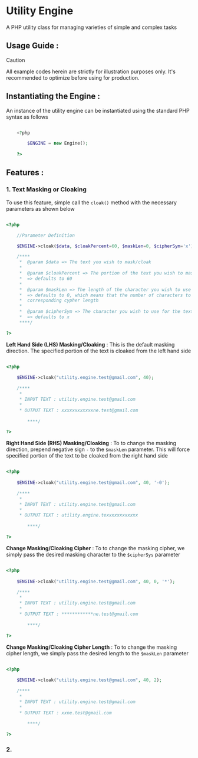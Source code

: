# Utility Engine
A PHP utility class for managing varieties of simple and complex tasks


## Usage Guide :

> [!CAUTION]
> All example codes herein are strictly for illustration purposes only. It's recommended to optimize before using for production.

## Instantiating the Engine :

An instance of the utility engine can be instantiated using the standard PHP syntax as follows

```php

    <?php

        $ENGINE = new Engine();
    
    ?>

```

## Features :

### 1. Text Masking or Cloaking
To use this feature, simple call the `cloak()` method with the necessary parameters as shown below 

```php

<?php

    //Parameter Definition

    $ENGINE->cloak($data, $cloakPercent=60, $maskLen=0, $cipherSym='x');

    /****
     *  @param $data => The text you wish to mask/cloak
     * 
     *  @param $cloakPercent => The portion of the text you wish to mask/cloak expressed in percentage
     *  => defaults to 60
     * 
     *  @param $maskLen => The length of the character you wish to use for the text mask/cloak
     *  => defaults to 0, which means that the number of characters to be masked is replaced exactly with
     *  corresponding cypher length
     * 
     *  @param $cipherSym => The character you wish to use for the text mask/cloak
     *  => defaults to x
     ****/        

?>

```

**Left Hand Side (LHS) Masking/Cloaking** :
This is the default masking direction. The specified portion of the text is cloaked from the left hand side

```php

<?php
    
    $ENGINE->cloak("utility.engine.test@gmail.com", 40);

    /****
     * 
     * INPUT TEXT : utility.engine.test@gmail.com
     * 
     * OUTPUT TEXT : xxxxxxxxxxxxne.test@gmail.com
     
        ****/        

?>

```


**Right Hand Side (RHS) Masking/Cloaking** :
To to change the masking direction, prepend negative sign `-` to the `$maskLen` parameter. This will force specified portion of the text to be cloaked from the right hand side

```php

<?php
    
    $ENGINE->cloak("utility.engine.test@gmail.com", 40, '-0');

    /****
     * 
     * INPUT TEXT : utility.engine.test@gmail.com
     * 
     * OUTPUT TEXT : utility.engine.texxxxxxxxxxxx
     
        ****/        

?>

```

**Change Masking/Cloaking Cipher** :
To to change the masking cipher, we simply pass the desired masking character to the `$cipherSys` parameter

```php

<?php
    
    $ENGINE->cloak("utility.engine.test@gmail.com", 40, 0, '*');

    /****
     * 
     * INPUT TEXT : utility.engine.test@gmail.com
     * 
     * OUTPUT TEXT : ************ne.test@gmail.com
     
        ****/        

?>

```

**Change Masking/Cloaking Cipher Length** :
To to change the masking cipher length, we simply pass the desired length to the `$maskLen` parameter

```php

<?php
    
    $ENGINE->cloak("utility.engine.test@gmail.com", 40, 2);

    /****
     * 
     * INPUT TEXT : utility.engine.test@gmail.com
     * 
     * OUTPUT TEXT : xxne.test@gmail.com
     
        ****/        

?>

```


###  2.